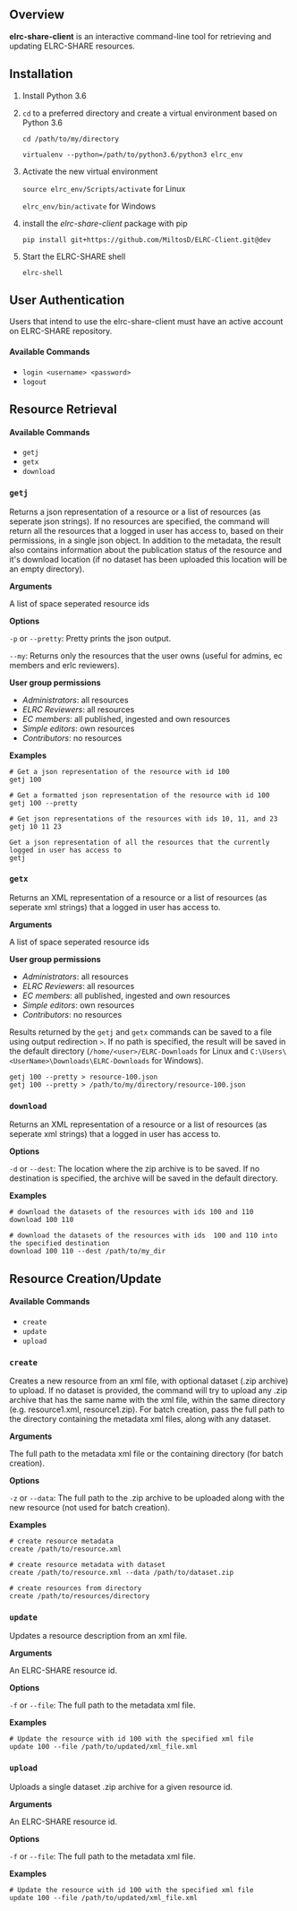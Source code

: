 Overview
--------

**elrc-share-client** is an interactive command-line tool for retrieving and updating ELRC-SHARE resources.

## Installation
1. Install Python 3.6
2. `cd` to a preferred directory and create a virtual environment based on Python 3.6

    `cd /path/to/my/directory`
    
    `virtualenv --python=/path/to/python3.6/python3 elrc_env`
    
3. Activate the new virtual environment
    
    `source elrc_env/Scripts/activate` for Linux
    
    `elrc_env/bin/activate` for Windows
    
4. install the *elrc-share-client* package with pip

    `pip install git+https://github.com/MiltosD/ELRC-Client.git@dev`
    
5. Start the ELRC-SHARE shell

    `elrc-shell`
## User Authentication
Users that intend to use the elrc-share-client must have an active account on ELRC-SHARE repository.
#### Available Commands
- `login <username> <password>`
- `logout`
## Resource Retrieval
#### Available Commands
- `getj`
- `getx`
- `download`

### `getj`
Returns a json representation of a resource or a list of resources
(as seperate json strings). If no resources are
specified, the command will return all the resources that a logged in
user has access to, based on their
permissions, in a single json object. In addition to the metadata, the
result also contains information about
the publication status of the resource and it's download location (if
no dataset has been uploaded this location
will be an empty directory).

**Arguments**

A list of space seperated resource ids

**Options**

 `-p` or `--pretty`: Pretty prints the json output.

 `--my`: Returns only the resources that the user owns (useful
 for admins, ec members and erlc reviewers).

**User group permissions**

- *Administrators*: all resources
- *ELRC Reviewers*: all resources
- *EC members*: all published, ingested and own resources
- *Simple editors*: own resources
- *Contributors*: no resources

**Examples**

    # Get a json representation of the resource with id 100
    getj 100
    
    # Get a formatted json representation of the resource with id 100
    getj 100 --pretty
    
    # Get json representations of the resources with ids 10, 11, and 23
    getj 10 11 23
    
    Get a json representation of all the resources that the currently logged in user has access to
    getj

### `getx`
Returns an XML representation of a resource or a list of resources
(as seperate xml strings) that a logged in user has access to.

**Arguments**

A list of space seperated resource ids

**User group permissions**

- *Administrators*: all resources
- *ELRC Reviewers*: all resources
- *EC members*: all published, ingested and own resources
- *Simple editors*: own resources
- *Contributors*: no resources

Results returned by the `getj` and `getx` commands can be saved to a file using output redirection `>`. 
If no path is specified, the result will be saved in the default directory (`/home/<user>/ELRC-Downloads` 
for Linux and `C:\Users\<UserName>\Downloads\ELRC-Downloads` for Windows).

    getj 100 --pretty > resource-100.json
    getj 100 --pretty > /path/to/my/directory/resource-100.json
    
### `download`
Returns an XML representation of a resource or a list of resources
(as seperate xml strings) that a logged in user has access to.

**Options**

`-d` or `--dest`: The location where the zip archive is to be saved. If
no destination is specified, the archive will be saved in the default
directory.

**Examples**
    
    # download the datasets of the resources with ids 100 and 110
    download 100 110
    
    # download the datasets of the resources with ids  100 and 110 into the specified destination
    download 100 110 --dest /path/to/my_dir

## Resource Creation/Update
#### Available Commands
- `create`
- `update`
- `upload`

### `create`
Creates a new resource from an xml file, with optional dataset
(.zip archive) to upload. If no dataset is provided, the command will
try to upload any .zip archive that has the same name with the xml file,
within the same directory (e.g. resource1.xml, resource1.zip). For batch
creation, pass the full path to the directory containing the metadata xml files, along with any dataset.

**Arguments**

The full path to the metadata xml file or the containing directory (for
batch creation).

**Options**

`-z` or `--data`: The full path to the .zip archive to be uploaded along
with the new resource (not used for batch creation).

**Examples**

    # create resource metadata
    create /path/to/resource.xml
    
    # create resource metadata with dataset
    create /path/to/resource.xml --data /path/to/dataset.zip
    
    # create resources from directory
    create /path/to/resources/directory

### `update`
Updates a resource description from an xml file.

**Arguments**

An ELRC-SHARE resource id.

**Options**

`-f` or `--file`: The full path to the metadata xml file.

**Examples**
    
    # Update the resource with id 100 with the specified xml file
    update 100 --file /path/to/updated/xml_file.xml

### `upload`
Uploads a single dataset .zip archive for a given resource id.

**Arguments**

An ELRC-SHARE resource id.

**Options**

`-f` or `--file`: The full path to the metadata xml file.

**Examples**
    
    # Update the resource with id 100 with the specified xml file
    update 100 --file /path/to/updated/xml_file.xml
